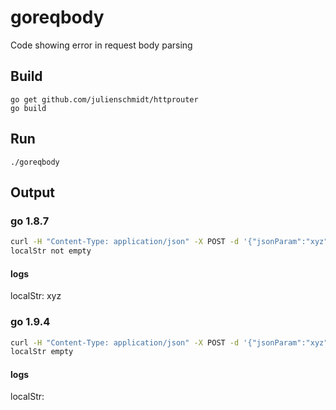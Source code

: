 # goreqbody
Code showing error in request body parsing

## Build

```
go get github.com/julienschmidt/httprouter
go build
```

## Run

```
./goreqbody
```

## Output

### go 1.8.7

```bash
curl -H "Content-Type: application/json" -X POST -d '{"jsonParam":"xyz"}' http://localhost:8000/dosomething
localStr not empty
```


#### logs 
localStr: xyz

### go 1.9.4

```bash
curl -H "Content-Type: application/json" -X POST -d '{"jsonParam":"xyz"}' http://localhost:8000/dosomething
localStr empty
```


#### logs 
localStr: 
